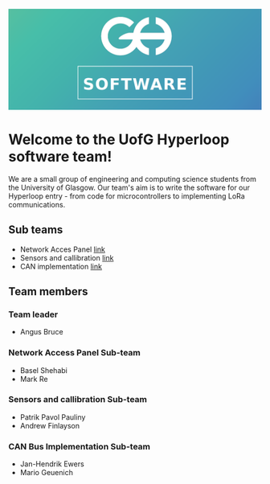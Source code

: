 ![Hyperloop header](docs/header.png)

# Welcome to the UofG Hyperloop software team!

We are a small group of engineering and computing science students from the University of Glasgow. Our team's aim is to write the software for our Hyperloop entry - from code for microcontrollers to implementing LoRa communications.

## Sub teams
- Network Acces Panel [link](sensor_subTeam)
- Sensors and callibration [link](lora_subTeam)
- CAN implementation [link](CAN_subTeam)

## Team members
### Team leader

- Angus Bruce

### Network Access Panel Sub-team

- Basel Shehabi
- Mark Re


### Sensors and callibration Sub-team

- Patrik Pavol Pauliny
- Andrew Finlayson


### CAN Bus Implementation Sub-team 

- Jan-Hendrik Ewers
- Mario Geuenich

